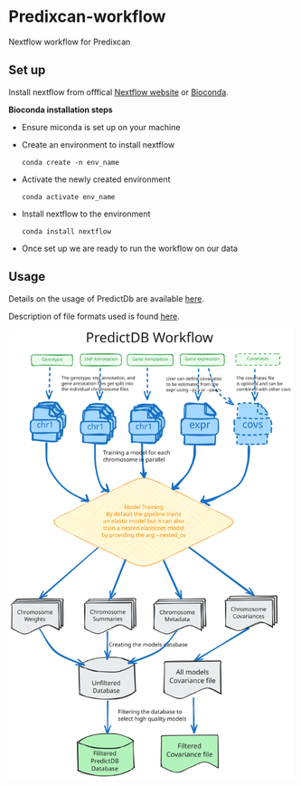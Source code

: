 # Predixcan-workflow
Nextflow workflow for Predixcan

## Set up 
Install nextflow from offfical [Nextflow website](https://www.nextflow.io/) or [Bioconda](https://bioconda.github.io/recipes/nextflow/README.html).

**Bioconda installation steps**
- Ensure miconda is set up on your machine
- Create an environment to install nextflow

      conda create -n env_name
      
- Activate the newly created environment

      conda activate env_name
      
- Install nextflow to the environment
      
      conda install nextflow
      
-  Once set up we are ready to run the workflow on our data

## Usage
Details on the usage of PredictDb are available [here](https://github.com/hakyimlab/PredictDb-nextflow/blob/master/docs/usage.md).

Description of file formats used is found [here](https://github.com/hakyimlab/PredictDb-nextflow/blob/master/docs/file_descriptions.md).

![](./docs/predictdb.excalidraw.svg)